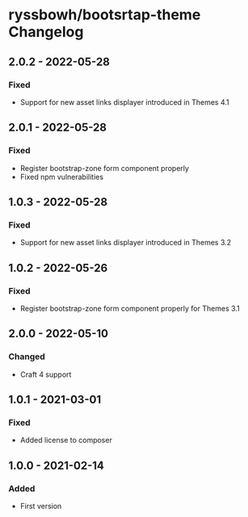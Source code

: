 # ryssbowh/bootsrtap-theme Changelog

## 2.0.2 - 2022-05-28

### Fixed
- Support for new asset links displayer introduced in Themes 4.1

## 2.0.1 - 2022-05-28

### Fixed
- Register bootstrap-zone form component properly
- Fixed npm vulnerabilities

## 1.0.3 - 2022-05-28

### Fixed
- Support for new asset links displayer introduced in Themes 3.2

## 1.0.2 - 2022-05-26

### Fixed
- Register bootstrap-zone form component properly for Themes 3.1

## 2.0.0 - 2022-05-10

### Changed
- Craft 4 support

## 1.0.1 - 2021-03-01

### Fixed
- Added license to composer

## 1.0.0 - 2021-02-14

### Added
- First version
